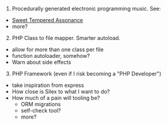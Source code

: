 1. Procedurally generated electronic programming music. See:
  * [Sweet Tempered Assonance](http://www.youtube.com/watch?v=7Qt-gvv6Uq0)
  * more?
2. PHP Class to file mapper. Smarter autoload.
  * allow for more than one class per file
  * function autoloader, somehow?
  * Warn about side effects
3. PHP Framework (even if I risk becoming a "PHP Developer")
  * take inspiration from express
  * How close is Silex to what I want to do?
  * How much of a pain will tooling be?
    * ORM migrations
    * self-check tool?
    * more?
